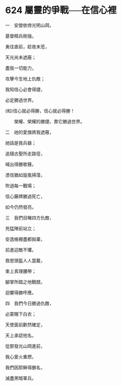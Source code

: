 # 624 屬靈的爭戰──在信心裡

一　安營依傍光明山岡，

基督精兵剛強，

勇往直前，趁夜未蒞，

天光尚未遮蔽；

盡我一切能力，

攻擊今生地上仇敵；

我知信心必會得捷，

必定勝過世界。

(和)信心就必得勝，信心就必得勝！

　　榮耀、榮耀的勝捷，靠它勝過世界。

二　祂的愛旗將我遮蔽，

祂話是我兵器；

追隨古聖所走路徑，

喊出得勝歌聲。

憑信猶如旋風掃蕩，

吹過每一戰場；

信心藤牌勝過死亡，

如今仍然發亮。

三　我們目睹四方仇敵，

兇猛陣前站立；

安逸帳棚盡都拋棄，

前進迎敵不懼。

救恩頭盔人人當戴，

束上真理腰帶；

腳掌所踏之地戰兢，

迴響得勝呼應。

四　我們今日勝過仇敵，

必蒙賜下白衣；

天使面前歡然確定，

天上承認他名。

從那發光山岡進前，

我心愛火重燃，

我們因耶穌得勝名，

滅盡黑暗軍兵。


